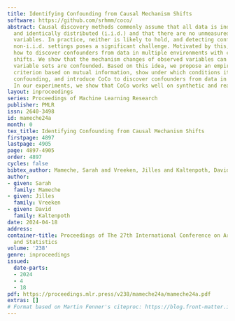 ```yaml
---
title: Identifying Confounding from Causal Mechanism Shifts
software: https://github.com/srhmm/coco/
abstract: Causal discovery methods commonly assume that all data is independently
  and identically distributed (i.i.d.) and that there are no unmeasured confounding
  variables. In practice, neither is likely to hold, and detecting confounding in
  non-i.i.d. settings poses a significant challenge. Motivated by this, we explore
  how to discover confounders from data in multiple environments with causal mechanism
  shifts. We show that the mechanism changes of observed variables can reveal which
  variable sets are confounded. Based on this idea, we propose an empirically testable
  criterion based on mutual information, show under which conditions it can identify
  confounding, and introduce CoCo to discover confounders from data in multiple contexts.
  In our experiments, we show that CoCo works well on synthetic and real-world data.
layout: inproceedings
series: Proceedings of Machine Learning Research
publisher: PMLR
issn: 2640-3498
id: mameche24a
month: 0
tex_title: Identifying Confounding from Causal Mechanism Shifts
firstpage: 4897
lastpage: 4905
page: 4897-4905
order: 4897
cycles: false
bibtex_author: Mameche, Sarah and Vreeken, Jilles and Kaltenpoth, David
author:
- given: Sarah
  family: Mameche
- given: Jilles
  family: Vreeken
- given: David
  family: Kaltenpoth
date: 2024-04-18
address:
container-title: Proceedings of The 27th International Conference on Artificial Intelligence
  and Statistics
volume: '238'
genre: inproceedings
issued:
  date-parts:
  - 2024
  - 4
  - 18
pdf: https://proceedings.mlr.press/v238/mameche24a/mameche24a.pdf
extras: []
# Format based on Martin Fenner's citeproc: https://blog.front-matter.io/posts/citeproc-yaml-for-bibliographies/
---
```

